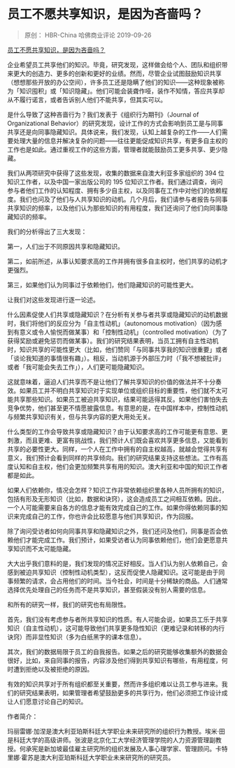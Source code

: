# 员工不愿共享知识，是因为吝啬吗？
> 原创： HBR-China 哈佛商业评论
> 2019-09-26

[员工不愿共享知识，是因为吝啬吗？](https://mp.weixin.qq.com/s/eVbL3WCvHhChgeGD-e0qxA)

企业希望员工共享他们的知识。毕竟，研究发现，这样做会给个人、团队和组织带来更大的创造力、更多的创新和更好的业绩。然而，尽管企业试图鼓励知识共享（想想那些开放的办公空间），许多员工还是隐瞒了他们的知识——这种现象被称为「知识囤积」或「知识隐藏」。他们可能会装聋作哑，装作不知情，答应共享却从不履行诺言，或者告诉别人他们不能共享，但其实可以。

是什么导致了这种吝啬行为？我们发表于《组织行为期刊》（Journal of Organizational Behavior）的研究发现，设计工作的方式会影响到员工是与同事共享还是向同事隐藏知识。具体说来，我们发现，认知上越复杂的工作——人们需要处理大量的信息并解决复杂的问题——往往更能促成知识共享，有更多自主权的工作也是如此。通过重视工作的这些方面，管理者就能鼓励员工更多共享、更少隐藏。

我们从两项研究中获得了这些发现，收集的数据来自澳大利亚多家组织的 394 位知识工作者，以及中国一家出版公司的 195 位知识工作者。我们通过调查，询问参与者他们工作的认知程度、拥有多少自主权，以及同事在工作中对他们的依赖程度。我们也问及了他们与人共享知识的动机。几个月后，我们请参与者报告与同事共享知识的频率，以及他们认为那些知识的有用程度，我们还询问了他们向同事隐藏知识的频率。

我们的分析得出了三大发现：

第一，人们出于不同原因共享和隐藏知识。

第二，如前所述，从事认知要求高的工作并拥有很多自主权时，他们共享的动机才更强烈。

第三，如果他们认为同事过于依赖他们，他们隐藏知识的可能性更大。

让我们对这些发现进行逐一论述。

什么因素促使人们共享或隐藏知识？在分析有关参与者共享或隐藏知识的动机数据时，我们将他们的反应分为「自主性动机」（autonomous motivation）（因为感到有意义或令人愉悦而做某事）和「控制性动机」（controlled motivation）（为了获得奖励或避免惩罚而做某事）。我们的研究结果表明，当员工拥有自主性动机时，知识共享的可能性更大（比如，他们赞同「与同事共享我的知识很重要」或者「谈论我知道的事情很有趣」）。相反，当动机源于外部压力时（「我不想被批评」或者「我可能会失去工作」），人们更可能隐藏知识。

这就意味着，逼迫人们共享而不是让他们了解共享知识的价值的做法并不十分奏效。如果员工并不明白共享知识对于实现单位或组织目标的重要性，他们就不太可能共享那些知识。如果员工被迫共享知识，结果可能适得其反。如果他们害怕失去竞争优势，他们甚至更不情愿披露信息。有意思的是，在中国样本中，控制性动机与频繁共享知识有关，但与共享内容的更大用处无关。

什么类型的工作会导致共享或隐藏知识？由于认知要求高的工作可能更有意思、更刺激，而且更难、更富有挑战性，我们预计人们既会喜欢共享更多信息，又能看到共享的必要性更大。同样，一个人在工作中拥有的自主权越高，就越会觉得共享有意义，我们预计会看到同样的共享倾向。我们的研究结果支持这些想法。工作有高度认知和自主权，他们会更加频繁共享有用的知识。澳大利亚和中国的知识工作者都是如此。

如果人们依赖你，情况会怎样？知识工作非常依赖组织里各种人员所拥有的知识，包括有形及无形知识（比如，数据和诀窍），这会造成员工之间相互依赖。因此，一个人可能需要来自各方的信息才能有效完成自己的工作。如果你得依赖同事的知识来完成自己的工作，你也许会比较愿意与他们共享知识，作为回报。

除了询问受访者如何向同事共享和隐藏知识之外，我们还问及他们，同事是否会依赖他们才能完成工作。我们预计，如果受访者认为同事依赖他们，他们会更愿意共享知识而不太可能隐藏。

大大出乎我们意料的是，我们发现的情况正好相反。当人们认为别人依赖自己，会感到被迫共享知识（控制性动机类型），这反而促使人隐藏知识。这可能是由于同事频繁的请求，会占用他们的时间。当今社会，时间是十分稀缺的商品。人们通常选择优先处理自己的任务而不是共享知识，甚至假装没有别人需要的信息。

和所有的研究一样，我们的研究也有局限性。

首先，我们没有考虑参与者所共享知识的性质。有人可能会说，如果员工乐于共享知识（自主性动机），这可能导致他们共享更多隐性知识（更难记录和转移的内行诀窍）而非显性知识（多为白纸黑字的课本信息）。

其次，我们的数据局限于员工的自我报告。如果之后的研究能够收集额外的数据会很好，比如，来自同事的报告，内容涉及他们得到共享知识有哪些，有用程度，何时遭到拒绝以及被拒绝的原因。

有效的知识共享对于所有组织都至关重要，然而许多组织难以让员工参与进来。我们的研究结果表明，如果管理者希望鼓励更多的共享行为，他们必须把工作设计成让人们愿意讨论自己的知识。

作者简介：

玛丽雷娜·加涅是澳大利亚珀斯科廷大学职业未来研究所的组织行为教授。埃米·田是科廷大学的高级讲师。张波是北京化工大学经济管理学院的人力资源管理副教授。何承宪是新加坡最佳雇主研究所的组织发展及人事心理学家、管理顾问。卡特里娜·霍苏是澳大利亚珀斯科廷大学职业未来研究所的研究员。

